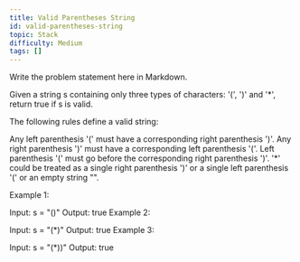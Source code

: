 ```yaml
---
title: Valid Parentheses String
id: valid-parentheses-string
topic: Stack
difficulty: Medium
tags: []
---
```


Write the problem statement here in Markdown.

Given a string s containing only three types of characters: '(', ')' and '*', return true if s is valid.

The following rules define a valid string:

Any left parenthesis '(' must have a corresponding right parenthesis ')'.
Any right parenthesis ')' must have a corresponding left parenthesis '('.
Left parenthesis '(' must go before the corresponding right parenthesis ')'.
'*' could be treated as a single right parenthesis ')' or a single left parenthesis '(' or an empty string "".
 

Example 1:

Input: s = "()"
Output: true
Example 2:

Input: s = "(*)"
Output: true
Example 3:

Input: s = "(*))"
Output: true
 